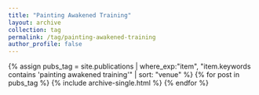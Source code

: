 ```yaml
---
title: "Painting Awakened Training"
layout: archive
collection: tag
permalink: /tag/painting-awakened-training
author_profile: false
---
```


{% assign pubs_tag = site.publications | where_exp:"item", "item.keywords contains 'painting awakened training'" | sort: "venue" %}
{% for post in pubs_tag %}
  {% include archive-single.html %}
{% endfor %}